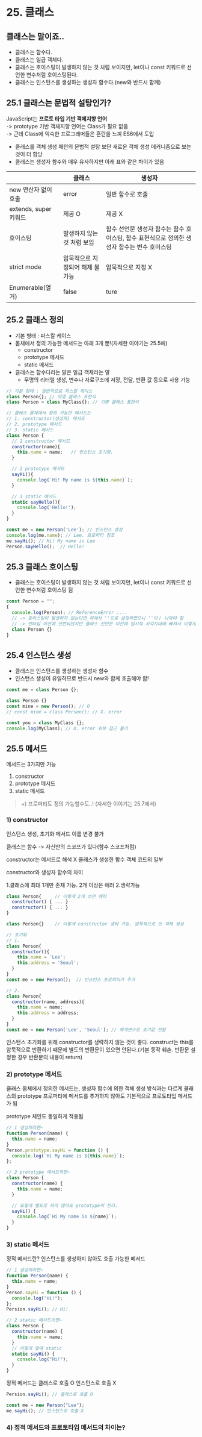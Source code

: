 # 25. 클래스

## 클래스는 말이죠..

- 클래스는 함수다.
- 클래스는 일급 객체다.
- 클래스는 호이스팅이 발생하지 않는 것 처럼 보이지만, let이나 const 키워드로 선언한 변수처럼 호이스팅된다.
- 클래스는 인스턴스를 생성하는 생성자 함수다.(new와 반드시 함께)

## 25.1 클래스는 문법적 설탕인가?

JavaScript는 **프로토 타입 기반 객체지향 언어**<br>
-> prototype 기반 객체지향 언어는 Class가 필요 없음<br>
-> 근데 Class에 익숙한 프로그래머들은 혼란을 느껴 ES6에서 도입

- 클래스를 객체 생성 패턴의 문법적 설탕 보단 새로운 객체 생성 메커니즘으로 보는 것이 더 합당
- 클래스는 생성자 함수와 매우 유사하지만 아래 표와 같은 차이가 있음

|                       | 클래스                          | 생성자                                                                                      |
| --------------------- | ------------------------------- | ------------------------------------------------------------------------------------------- |
| new 연산자 없이 호출  | error                           | 일반 함수로 호출                                                                            |
| extends, super 키워드 | 제공 O                          | 제공 X                                                                                      |
| 호이스팅              | 발생하지 않는 것 처럼 보임      | 함수 선언문 생성자 함수는 함수 호이스팅, 함수 표현식으로 정의한 생성자 함수는 변수 호이스팅 |
| strict mode           | 암묵적으로 지정되어 해제 불가능 | 암묵적으로 지정 X                                                                           |
| Enumerable(열거)      | false                           | ture                                                                                        |

## 25.2 클래스 정의

- 기본 형태 : 파스칼 케이스
- 몸체에서 정의 가능한 메서드는 아래 3개 뿐!(자세한 이야기는 25.5에)
  - constructor
  - prototype 메서드
  - static 메서드
- 클래스는 함수다라는 말은 일급 객체라는 말
  - 무명의 리터럴 생성, 변수나 자료구조에 저장, 전달, 반환 값 등으로 사용 가능

```js
// 기본 형태 : 일반적으로 파스칼 케이스
class Person{}; // 익명 클래스 표현식
class Person = class MyClass{}; // 기명 클래스 표현식

// 클래스 몸체에서 정의 가능한 메서드는
// 1. constructor(생성자) 메서드
// 2. prototype 메서드
// 3. static 메서드
class Person {
  // 1 constructor 메서드
  constructor(name){
    this.name = name;   // 인스턴스 초기화.
  }

  // 2 prototype 메서드
  sayHi(){
    console.log(`Hi! My name is ${this.name}`);
  }

  // 3 static 메서드
  static sayHello(){
    console.log('Hello!');
  }
}

const me = new Person('Lee'); // 인스턴스 생성
console.log(me.name); // Lee. 프로퍼티 참조
me.sayHi(); // Hi! My name is Lee
Person.sayHello();  // Hello!
```

## 25.3 클래스 호이스팅

- 클래스는 호이스팅이 발생하지 않는 것 처럼 보이지만, let이나 const 키워드로 선언한 변수처럼 호이스팅 됨

```js
const Person = "";
{
  console.log(Person); // ReferenceError :...
  // -> 호이스팅이 발생하지 않는다면 위에서 ''으로 설정하였으니 ''이ㅣ 나와야 함
  // -> 런타임 이전에 선언되었지만 클래스 선언문 이전에 일시적 사각지대에 빠져서 이렇게 보이는 것
  class Person {}
}
```

## 25.4 인스턴스 생성

- 클래스는 인스턴스를 생성하는 생성자 함수
- 인스턴스 생성이 유일하므로 반드시 new와 함께 호출해야 함!

```js
const me = class Person {};

class Person {}
const mine = new Person(); // O
// const mine = class Person(); // X. error

const you = class MyClass {};
console.log(MyClass); // X. error 외부 접근 불가
```

## 25.5 메서드

메서드는 3가지만 가능

1. constructor
2. prototype 메서드
3. static 메서드

> +) 프로퍼티도 정의 가능할수도..! (자세한 이야기는 25.7에서)

### 1) constructor

인스턴스 생성, 초기화 메서드
이름 변경 불가

클래스는 함수 -> 자신만의 스코프가 있다(함수 스코프처럼)

constructor는 메서드로 해석 X
클래스가 생성한 함수 객체 코드의 일부

constructor와 생성자 함수의 차이

1.클래스에 최대 1개만 존재 가능. 2개 이상은 에러 2.생략가능

```js
class Person{     // 이렇게 2개 쓰면 에러
  constructor() { ... }
  constructor() { ... }
}

class Person{}    // 이렇게 constructor 생략 가능. 암묵적으로 빈 객체 생성

// 초기화
// 1.
class Person{
  constructor(){
    this.name = 'Lee';
    this.address = 'Seoul';
  }
}
const me = new Person();  // 인스턴스 프로퍼티가 추가

// 2.
class Person{
  constructor(name, address){
    this.name = name;
    this.address = address;
  }
}
const me = new Person('Lee', 'Seoul'); // 매개변수로 초기값 전달
```

인스턴스 초기화를 위해 constructor를 생략하지 않는 것이 좋다.
construct는 this를 암묵적으로 반환하기 때문에 별도의 반환문이 있으면 안된다.(기본 동작 훼손. 반환문 설정한 경우 반환문의 내용이 return)

### 2) prototype 메서드

클래스 몸체에서 정의한 메서드는,
생성자 함수에 의한 객체 생성 방식과는 다르게 클래스의 prototype 프로퍼티에 메서드를 추가하지 않아도 기본적으로 프로토타입 메서드가 됨

prototype 체인도 동일하게 적용됨

```js
// 1 생성자라면~
function Person(name) {
  this.name = name;
}
Person.prototype.sayHi = function () {
  console.log(`Hi My name is ${this.name}`);
};

// 2 prototype 메서드라면~
class Person {
  constructor(name) {
    this.name = name;
  }

  // 요렇게 별도로 하지 않아도 prototype이 된다.
  sayHi() {
    console.log(`Hi My name is ${name}`);
  }
}
```

### 3) static 메서드

정적 메서드란? 인스턴스를 생성하지 않아도 호출 가능한 메서드

```js
// 1 생성자라면~
function Person(name) {
  this.name = name;
}
Person.sayHi = function () {
  console.log("Hi!");
};
Persion.sayHi(); // Hi!

// 2 static 메서드라면~
class Person {
  constructor(name) {
    this.name = name;
  }
  // 이렇게 앞에 static
  static sayHi() {
    console.log("Hi!");
  }
}
```

정적 메서드는 클래스로 호출 O 인스턴스로 호출 X

```js
Persion.sayHi(); // 클래스로 호출 O

const me = new Person("Lee");
me.sayHi(); // 인스턴스로 호출 X
```

### 4) 정적 메서드와 프로토타입 메서드의 차이는?
